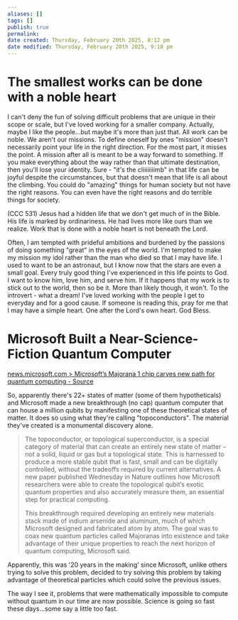 ```yaml
---
aliases: []
tags: []
publish: true
permalink:
date created: Thursday, February 20th 2025, 8:12 pm
date modified: Thursday, February 20th 2025, 9:18 pm
---
```


# The smallest works can be done with a noble heart

I can't deny the fun of solving difficult problems that are unique in their scope or scale, but I've loved working for a smaller company.  Actually, maybe I like the people...but maybe it's more than just that.  All work can be noble.  We aren't our missions.  To define oneself by ones "mission" doesn't necessarily point your life in the right direction.  For the most part, it misses the point.  A mission after all is meant to be a way forward to something.  If you make everything about the way rather than that ultimate destination, then you'll lose your identity.  Sure - "it's the cliiiiiiiimb" in that life can be joyful despite the circumstances, but that doesn't mean that life is all about the climbing.  You could do "amazing" things for human society but not have the right reasons.  You can even have the right reasons and do terrible things for society.

(CCC 531) Jesus had a hidden life that we don't get much of in the Bible.  His life is marked by ordinariness.  He had lives more like ours than we realize.  Work that is done with a noble heart is not beneath the Lord.  

Often, I am tempted with prideful ambitions and burdened by the passions of doing something "great" in the eyes of the world.  I'm tempted to make my mission my idol rather than the man who died so that I may have life.  I used to want to be an astronaut, but I know now that the stars are even a small goal.  Every truly good thing I've experienced in this life points to God.  I want to know him, love him, and serve him.  If it happens that my work is to stick out to the world, then so be it.  More than likely though, it won't.  To the introvert - what a dream!  I've loved working with the people I get to everyday and for a good cause.  If someone is reading this, pray for me that I may have a simple heart. One after the Lord's own heart.  God Bless.

# Microsoft Built a Near-Science-Fiction Quantum Computer

[news.microsoft.com > Microsoft’s Majorana 1 chip carves new path for quantum computing - Source](https://news.microsoft.com/source/features/ai/microsofts-majorana-1-chip-carves-new-path-for-quantum-computing/)

So, apparently there's 22+ states of matter (some of them hypotheticals) and Microsoft made a new breakthrough (no cap) quantum computer that can house a million qubits by manifesting one of these theoretical states of matter.  It does so using what they're calling "topoconductors".  The material they've created is a monumental discovery alone.  

> The topoconductor, or topological superconductor, is a special category of material that can create an entirely new state of matter – not a solid, liquid or gas but a topological state. This is harnessed to produce a more stable qubit that is fast, small and can be digitally controlled, without the tradeoffs required by current alternatives. A new paper published Wednesday in Nature outlines how Microsoft researchers were able to create the topological qubit’s exotic quantum properties and also accurately measure them, an essential step for practical computing.
> 
> This breakthrough required developing an entirely new materials stack made of indium arsenide and aluminum, much of which Microsoft designed and fabricated atom by atom. The goal was to coax new quantum particles called Majoranas into existence and take advantage of their unique properties to reach the next horizon of quantum computing, Microsoft said.

Apparently, this was '20 years in the making' since Microsoft, unlike others trying to solve this problem, decided to try solving this problem by taking advantage of theoretical particles which could solve the previous issues.  

The way I see it, problems that were mathematically impossible to compute without quantum in our time are now possible.  Science is going so fast these days...some say a little too fast.